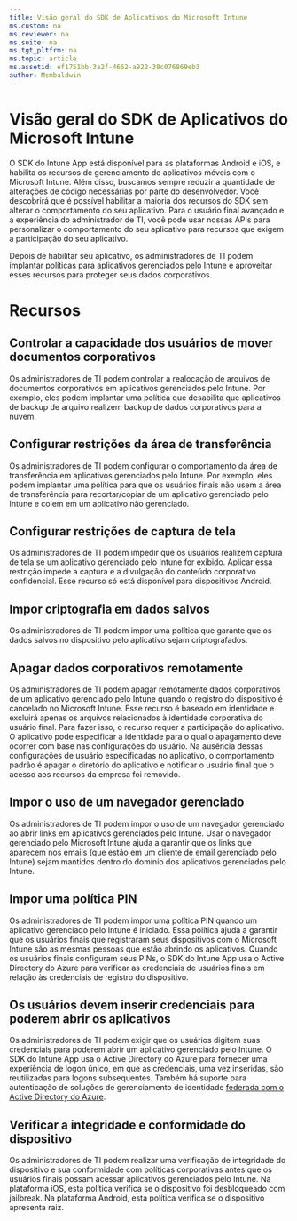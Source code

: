 ```yaml
---
title: Visão geral do SDK de Aplicativos do Microsoft Intune
ms.custom: na
ms.reviewer: na
ms.suite: na
ms.tgt_pltfrm: na
ms.topic: article
ms.assetid: ef1751bb-3a2f-4662-a922-38c076869eb3
author: Msmbaldwin
---
```

# Visão geral do SDK de Aplicativos do Microsoft Intune
O SDK do Intune App está disponível para as plataformas Android e iOS, e habilita os recursos de gerenciamento de aplicativos móveis com o Microsoft Intune. Além disso, buscamos sempre reduzir a quantidade de alterações de código necessárias por parte do desenvolvedor. Você descobrirá que é possível habilitar a maioria dos recursos do SDK sem alterar o comportamento do seu aplicativo. Para o usuário final avançado e a experiência do administrador de TI, você pode usar nossas APIs para personalizar o comportamento do seu aplicativo para recursos que exigem a participação do seu aplicativo. 

Depois de habilitar seu aplicativo, os administradores de TI podem implantar políticas para aplicativos gerenciados pelo Intune e aproveitar esses recursos para proteger seus dados corporativos.

# Recursos
## Controlar a capacidade dos usuários de mover documentos corporativos
Os administradores de TI podem controlar a realocação de arquivos de documentos corporativos em aplicativos gerenciados pelo Intune. Por exemplo, eles podem implantar uma política que desabilita que aplicativos de backup de arquivo realizem backup de dados corporativos para a nuvem.  

## Configurar restrições da área de transferência
Os administradores de TI podem configurar o comportamento da área de transferência em aplicativos gerenciados pelo Intune. Por exemplo, eles podem implantar uma política para que os usuários finais não usem a área de transferência para recortar/copiar de um aplicativo gerenciado pelo Intune e colem em um aplicativo não gerenciado.

## Configurar restrições de captura de tela
Os administradores de TI podem impedir que os usuários realizem captura de tela se um aplicativo gerenciado pelo Intune for exibido. Aplicar essa restrição impede a captura e a divulgação do conteúdo corporativo confidencial. Esse recurso só está disponível para dispositivos Android. 

## Impor criptografia em dados salvos
Os administradores de TI podem impor uma política que garante que os dados salvos no dispositivo pelo aplicativo sejam criptografados.

## Apagar dados corporativos remotamente
Os administradores de TI podem apagar remotamente dados corporativos de um aplicativo gerenciado pelo Intune quando o registro do dispositivo é cancelado no Microsoft Intune. Esse recurso é baseado em identidade e excluirá apenas os arquivos relacionados à identidade corporativa do usuário final. Para fazer isso, o recurso requer a participação do aplicativo. O aplicativo pode especificar a identidade para o qual o apagamento deve ocorrer com base nas configurações do usuário. Na ausência dessas configurações de usuário especificadas no aplicativo, o comportamento padrão é apagar o diretório do aplicativo e notificar o usuário final que o acesso aos recursos da empresa foi removido. 

## Impor o uso de um navegador gerenciado
Os administradores de TI podem impor o uso de um navegador gerenciado ao abrir links em aplicativos gerenciados pelo Intune. Usar o navegador gerenciado pelo Microsoft Intune ajuda a garantir que os links que aparecem nos emails (que estão em um cliente de email gerenciado pelo Intune) sejam mantidos dentro do domínio dos aplicativos gerenciados pelo Intune.

## Impor uma política PIN
Os administradores de TI podem impor uma política PIN quando um aplicativo gerenciado pelo Intune é iniciado. Essa política ajuda a garantir que os usuários finais que registraram seus dispositivos com o Microsoft Intune são as mesmas pessoas que estão abrindo os aplicativos. Quando os usuários finais configuram seus PINs, o SDK do Intune App usa o Active Directory do Azure para verificar as credenciais de usuários finais em relação às credenciais de registro do dispositivo. 

## Os usuários devem inserir credenciais para poderem abrir os aplicativos
Os administradores de TI podem exigir que os usuários digitem suas credenciais para poderem abrir um aplicativo gerenciado pelo Intune. O SDK do Intune App usa o Active Directory do Azure para fornecer uma experiência de logon único, em que as credenciais, uma vez inseridas, são reutilizadas para logons subsequentes. Também há suporte para autenticação de soluções de gerenciamento de identidade [federada com o Active Directory do Azure](https://msdn.microsoft.com/en-us/library/azure/jj679342.aspx). 

## Verificar a integridade e conformidade do dispositivo
Os administradores de TI podem realizar uma verificação de integridade do dispositivo e sua conformidade com políticas corporativas antes que os usuários finais possam acessar aplicativos gerenciados pelo Intune. Na plataforma iOS, esta política verifica se o dispositivo foi desbloqueado com jailbreak. Na plataforma Android, esta política verifica se o dispositivo apresenta raiz.  




<!--HONumber=Apr16_HO4-->


